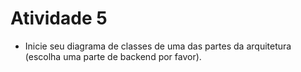 # Atividade 5

- Inicie seu diagrama de classes de uma das partes da arquitetura (escolha uma parte de backend por favor).
